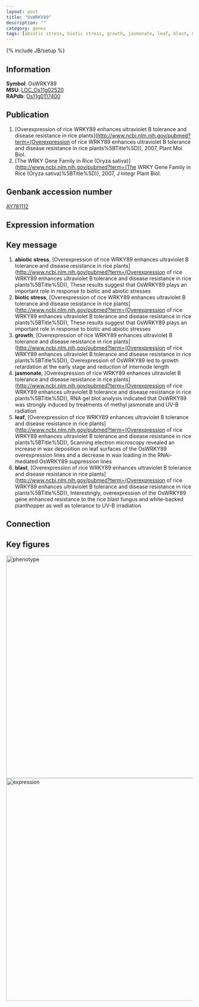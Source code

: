 ```yaml
---
layout: post
title: "OsWRKY89"
description: ""
category: genes
tags: [abiotic stress, biotic stress, growth, jasmonate, leaf, blast, Gene]
---
```

{% include JB/setup %}

## Information
__Symbol__: OsWRKY89  
__MSU__: [LOC_Os11g02520](http://rice.plantbiology.msu.edu/cgi-bin/ORF_infopage.cgi?orf=LOC_Os11g02520)  
__RAPdb__: [Os11g0117400](http://rapdb.dna.affrc.go.jp/viewer/gbrowse_details/irgsp1?name=Os11g0117400)  

## Publication
1. [Overexpression of rice WRKY89 enhances ultraviolet B tolerance and disease resistance in rice plants](http://www.ncbi.nlm.nih.gov/pubmed?term=(Overexpression of rice WRKY89 enhances ultraviolet B tolerance and disease resistance in rice plants%5BTitle%5D)), 2007, Plant Mol Biol.
2. [The WRKY Gene Family in Rice (Oryza sativa)](http://www.ncbi.nlm.nih.gov/pubmed?term=(The WRKY Gene Family in Rice (Oryza sativa)%5BTitle%5D)), 2007, J Integr Plant Biol.

## Genbank accession number
[AY781112](http://www.ncbi.nlm.nih.gov/nuccore/AY781112)

## Expression information

## Key message
1. __abiotic stress__, [Overexpression of rice WRKY89 enhances ultraviolet B tolerance and disease resistance in rice plants](http://www.ncbi.nlm.nih.gov/pubmed?term=(Overexpression of rice WRKY89 enhances ultraviolet B tolerance and disease resistance in rice plants%5BTitle%5D)),  These results suggest that OsWRKY89 plays an important role in response to biotic and abiotic stresses
2. __biotic stress__, [Overexpression of rice WRKY89 enhances ultraviolet B tolerance and disease resistance in rice plants](http://www.ncbi.nlm.nih.gov/pubmed?term=(Overexpression of rice WRKY89 enhances ultraviolet B tolerance and disease resistance in rice plants%5BTitle%5D)),  These results suggest that OsWRKY89 plays an important role in response to biotic and abiotic stresses
3. __growth__, [Overexpression of rice WRKY89 enhances ultraviolet B tolerance and disease resistance in rice plants](http://www.ncbi.nlm.nih.gov/pubmed?term=(Overexpression of rice WRKY89 enhances ultraviolet B tolerance and disease resistance in rice plants%5BTitle%5D)),  Overexpression of OsWRKY89 led to growth retardation at the early stage and reduction of internode length
4. __jasmonate__, [Overexpression of rice WRKY89 enhances ultraviolet B tolerance and disease resistance in rice plants](http://www.ncbi.nlm.nih.gov/pubmed?term=(Overexpression of rice WRKY89 enhances ultraviolet B tolerance and disease resistance in rice plants%5BTitle%5D)),  RNA gel blot analysis indicated that OsWRKY89 was strongly induced by treatments of methyl jasmonate and UV-B radiation
5. __leaf__, [Overexpression of rice WRKY89 enhances ultraviolet B tolerance and disease resistance in rice plants](http://www.ncbi.nlm.nih.gov/pubmed?term=(Overexpression of rice WRKY89 enhances ultraviolet B tolerance and disease resistance in rice plants%5BTitle%5D)),  Scanning electron microscopy revealed an increase in wax deposition on leaf surfaces of the OsWRKY89 overexpression lines and a decrease in wax loading in the RNAi-mediated OsWRKY89 suppression lines
6. __blast__, [Overexpression of rice WRKY89 enhances ultraviolet B tolerance and disease resistance in rice plants](http://www.ncbi.nlm.nih.gov/pubmed?term=(Overexpression of rice WRKY89 enhances ultraviolet B tolerance and disease resistance in rice plants%5BTitle%5D)),  Interestingly, overexpression of the OsWRKY89 gene enhanced resistance to the rice blast fungus and white-backed planthopper as well as tolerance to UV-B irradiation

## Connection

## Key figures
<img src="http://ricencode.github.io/images/OsWRKY89.pheno.png" alt="phenotype"  style="width: 600px;"/>

<img src="http://ricencode.github.io/images/OsWRKY89.exp.png" alt="expression"  style="width: 600px;"/>


